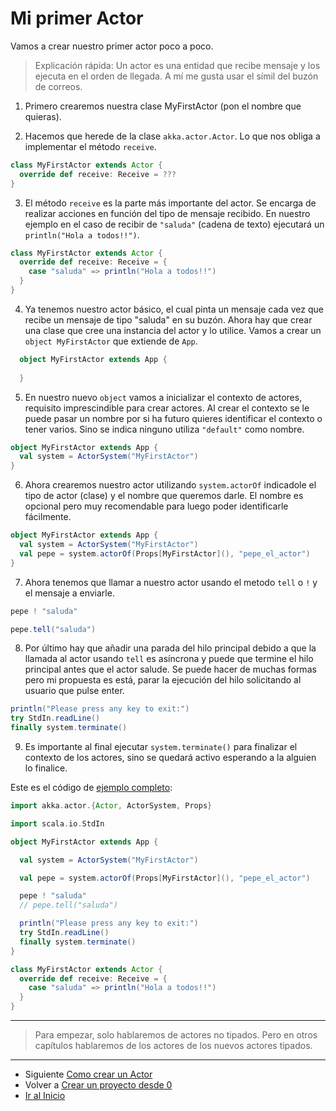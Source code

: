 # Mi primer Actor

Vamos a crear nuestro primer actor poco a poco.

> Explicación rápida: Un actor es una entidad que recibe mensaje y los ejecuta
> en el orden de llegada. A mí me gusta usar el símil del buzón de correos.

1. Primero crearemos nuestra clase MyFirstActor (pon el nombre que quieras).

2. Hacemos que herede de la clase `akka.actor.Actor`. Lo que nos obliga a 
   implementar el método `receive`.

  ```scala
  class MyFirstActor extends Actor {
    override def receive: Receive = ???
  }
  ```

3. El método `receive` es la parte más importante del actor. Se encarga de 
   realizar acciones en función del tipo de mensaje recibido. En nuestro 
   ejemplo en el caso de recibir de `"saluda"` (cadena de texto) ejecutará un 
   `println("Hola a todos!!")`.

  ```scala
  class MyFirstActor extends Actor {
    override def receive: Receive = {
      case "saluda" => println("Hola a todos!!")
    }
  }
  ```

4. Ya tenemos nuestro actor básico, el cual pinta un mensaje cada vez que 
   recibe un mensaje de tipo "saluda" en su buzón. Ahora hay que crear una 
   clase que cree una instancia del actor y lo utilice. Vamos a crear 
   un `object MyFirstActor` que extiende de `App`.

```scala
  object MyFirstActor extends App {
      
  }
```

5. En nuestro nuevo `object` vamos a inicializar el contexto de actores, 
   requisito imprescindible para crear actores. Al crear el contexto se le 
   puede pasar un nombre por si ha futuro quieres identificar el contexto o 
   tener varios. Sino se indica ninguno utiliza `"default"` como nombre.
   
  ```scala
  object MyFirstActor extends App {
    val system = ActorSystem("MyFirstActor")
  }
  ```

6. Ahora crearemos nuestro actor utilizando `system.actorOf` indicadole el tipo 
   de actor (clase) y el nombre que queremos darle. El nombre es opcional pero 
   muy recomendable para luego poder identificarle fácilmente. 

  ```scala
  object MyFirstActor extends App {
    val system = ActorSystem("MyFirstActor")
    val pepe = system.actorOf(Props[MyFirstActor](), "pepe_el_actor")
  }
  ```

7. Ahora tenemos que llamar a nuestro actor usando el metodo `tell` o `!` y el 
   mensaje a enviarle.

  ```scala
  pepe ! "saluda"
  ```
  
  ```scala
  pepe.tell("saluda")
  ```

8. Por último hay que añadir una parada del hilo principal debido a que la 
   llamada al actor usando `tell` es asíncrona y puede que termine el hilo 
   principal antes que el actor salude. Se puede hacer de muchas formas pero 
   mi propuesta es está, parar la ejecución del hilo solicitando al usuario 
   que pulse enter.   

  ```scala
  println("Please press any key to exit:")
  try StdIn.readLine()
  finally system.terminate()
  ```

9. Es importante al final ejecutar `system.terminate()` para finalizar el 
   contexto de los actores, sino se quedará activo esperando a la alguien lo 
   finalice.  

Este es el código de [ejemplo completo](../src/main/scala/com/rresino/akka4dummies/c03/MyFirstActor.scala):

```scala
import akka.actor.{Actor, ActorSystem, Props}

import scala.io.StdIn

object MyFirstActor extends App {

  val system = ActorSystem("MyFirstActor")

  val pepe = system.actorOf(Props[MyFirstActor](), "pepe_el_actor")

  pepe ! "saluda"
  // pepe.tell("saluda")

  println("Please press any key to exit:")
  try StdIn.readLine()
  finally system.terminate()
}

class MyFirstActor extends Actor {
  override def receive: Receive = {
    case "saluda" => println("Hola a todos!!")
  }
}
```
---

> Para empezar, solo hablaremos de actores no tipados. Pero en otros capítulos 
> hablaremos de los actores de los nuevos actores tipados.

---

- Siguiente [Como crear un Actor](./04_how_to_create_actors.md)
- Volver a [Crear un proyecto desde 0](./02_init_project.md)
- [Ir al Inicio](../README.md) 

